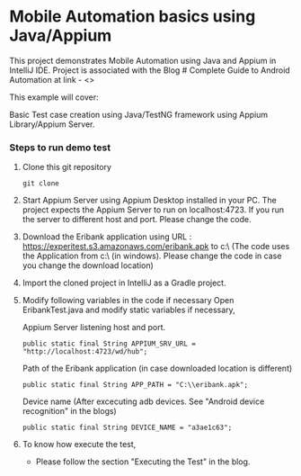 # Mobile Automation basics using Java/Appium

This project demonstrates Mobile Automation using Java and Appium in IntelliJ IDE.
Project is associated with the Blog  # Complete Guide to Android Automation at link - <>

This example will cover:

Basic Test case creation using Java/TestNG framework using Appium Library/Appium Server.

### Steps to run demo test

1. Clone this git repository

	```
	git clone
	```

2. Start Appium Server using Appium Desktop installed in your PC.
   The project expects the Appium Server to run on localhost:4723. If you run the server to different host and port. Please change the code.

3. Download the Eribank application using URL : https://experitest.s3.amazonaws.com/eribank.apk to c:\\  (The code uses the Application from c:\\ (in windows). Please change the code in case you   change the download location)

4. Import the cloned project in IntelliJ as a Gradle project.

4. Modify following variables in the code if necessary
   Open EribankTest.java and modify static variables if necessary,

      Appium Server listening host and port.

      ```
      public static final String APPIUM_SRV_URL = "http://localhost:4723/wd/hub";
      ```

      Path of the Eribank application (in case downloaded location is different)

      ```
      public static final String APP_PATH = "C:\\eribank.apk";
      ```

      Device name (After excecuting adb devices. See "Android device recognition" in the blogs)

      ```
      public static final String DEVICE_NAME = "a3ae1c63";
      ```

5. To know how execute the test,
      * Please follow the section "Executing the Test" in the blog.

